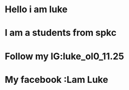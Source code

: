 # Hello i am luke
# I am a students from spkc 
# Follow my IG:luke_ol0_11.25
# My facebook :Lam Luke
